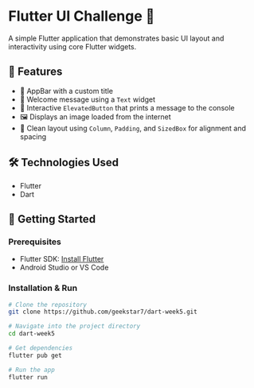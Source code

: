 # Flutter UI Challenge 🚀

A simple Flutter application that demonstrates basic UI layout and interactivity using core Flutter widgets.

## 📱 Features

- 📌 AppBar with a custom title
- 🌟 Welcome message using a `Text` widget
- 💬 Interactive `ElevatedButton` that prints a message to the console
- 🖼️ Displays an image loaded from the internet
- 🎯 Clean layout using `Column`, `Padding`, and `SizedBox` for alignment and spacing

## 🛠️ Technologies Used

- Flutter
- Dart

## 🚀 Getting Started

### Prerequisites

- Flutter SDK: [Install Flutter](https://flutter.dev/docs/get-started/install)
- Android Studio or VS Code

### Installation & Run

```bash
# Clone the repository
git clone https://github.com/geekstar7/dart-week5.git

# Navigate into the project directory
cd dart-week5

# Get dependencies
flutter pub get

# Run the app
flutter run
